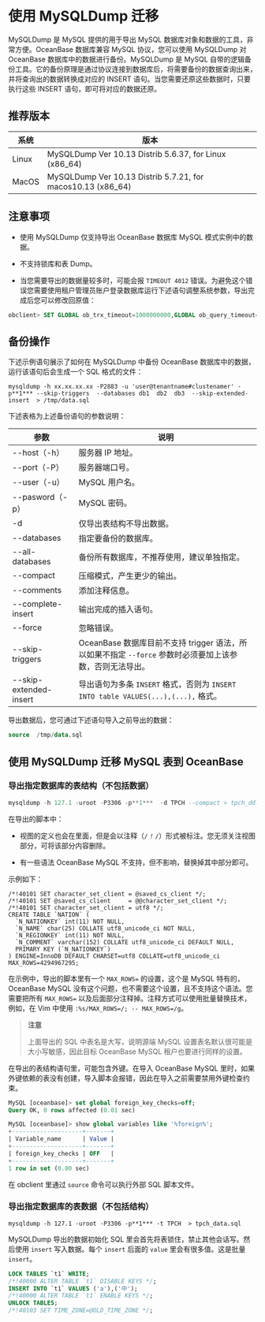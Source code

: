 # 使用 MySQLDump 迁移

MySQLDump 是 MySQL 提供的用于导出 MySQL 数据库对象和数据的工具，非常方便。OceanBase 数据库兼容 MySQL 协议，您可以使用 MySQLDump 对 OceanBase 数据库中的数据进行备份。MySQLDump 是 MySQL 自带的逻辑备份工具。它的备份原理是通过协议连接到数据库后，将需要备份的数据查询出来，并将查询出的数据转换成对应的 INSERT 语句。当您需要还原这些数据时，只要执行这些 INSERT 语句，即可将对应的数据还原。

## 推荐版本

|  系统   |                             版本                              |
|-------|-------------------------------------------------------------|
| Linux | MySQLDump Ver 10.13 Distrib 5.6.37, for Linux (x86_64)      |
| MacOS | MySQLDump Ver 10.13 Distrib 5.7.21, for macos10.13 (x86_64) |

## 注意事项

* 使用 MySQLDump 仅支持导出 OceanBase 数据库 MySQL 模式实例中的数据。

* 不支持锁库和表 Dump。

* 当您需要导出的数据量较多时，可能会报 `TIMEOUT 4012` 错误。为避免这个错误您需要使用租户管理员账户登录数据库运行下述语句调整系统参数，导出完成后您可以修改回原值：

```sql
obclient> SET GLOBAL ob_trx_timeout=1000000000,GLOBAL ob_query_timeout=1000000000;
```

## 备份操作

下述示例语句展示了如何在 MySQLDump 中备份 OceanBase 数据库中的数据，运行该语句后会生成一个 SQL 格式的文件：

```shell
mysqldump -h xx.xx.xx.xx -P2883 -u 'user@tenantname#clustenamer' -p**1*** --skip-triggers  --databases db1  db2  db3  --skip-extended-insert  > /tmp/data.sql
```

下述表格为上述备份语句的参数说明：

|           参数           |                                 说明                                  |
|------------------------|---------------------------------------------------------------------|
| --host（-h）             | 服务器 IP 地址。                                                          |
| --port（-P）             | 服务器端口号。                                                             |
| --user（-u）             | MySQL 用户名。                                                          |
| --pasword（-p）          | MySQL 密码。                                                           |
| -d                     | 仅导出表结构不导出数据。                                                        |
| --databases            | 指定要备份的数据库。                                                          |
| --all-databases        | 备份所有数据库，不推荐使用，建议单独指定。                                               |
| --compact              | 压缩模式，产生更少的输出。                                                       |
| --comments             | 添加注释信息。                                                             |
| --complete-insert      | 输出完成的插入语句。                                                          |
| --force                | 忽略错误。                                                               |
| --skip-triggers        | OceanBase 数据库目前不支持 trigger 语法，所以如果不指定 `--force` 参数时必须要加上该参数，否则无法导出。 |
| --skip-extended-insert | 导出语句为多条 `INSERT` 格式，否则为 `INSERT INTO table VALUES(...),(...),` 格式。  |

导出数据后，您可通过下述语句导入之前导出的数据：

```sql
source  /tmp/data.sql
```

## 使用 MySQLDump 迁移 MySQL 表到 OceanBase

### 导出指定数据库的表结构（不包括数据）

```sql
mysqldump -h 127.1 -uroot -P3306 -p**1***  -d TPCH --compact > tpch_ddl.sql
```

在导出的脚本中：

* 视图的定义也会在里面，但是会以注释（`/` *`!`* `/`）形式被标注。您无须关注视图部分，可将该部分内容删除。
  
* 有一些语法 OceanBase MySQL 不支持，但不影响，替换掉其中部分即可。

示例如下：

```shell
/*!40101 SET character_set_client = @saved_cs_client */;
/*!40101 SET @saved_cs_client     = @@character_set_client */;
/*!40101 SET character_set_client = utf8 */;
CREATE TABLE `NATION` (
  `N_NATIONKEY` int(11) NOT NULL,
  `N_NAME` char(25) COLLATE utf8_unicode_ci NOT NULL,
  `N_REGIONKEY` int(11) NOT NULL,
  `N_COMMENT` varchar(152) COLLATE utf8_unicode_ci DEFAULT NULL,
  PRIMARY KEY (`N_NATIONKEY`)
) ENGINE=InnoDB DEFAULT CHARSET=utf8 COLLATE=utf8_unicode_ci MAX_ROWS=4294967295;
```

在示例中，导出的脚本里有一个 `MAX_ROWS=` 的设置，这个是 MySQL 特有的，OceanBase MySQL 没有这个问题，也不需要这个设置，且不支持这个语法。您需要把所有 `MAX_ROWS=` 以及后面部分注释掉。注释方式可以使用批量替换技术，例如，在 Vim 中使用 `:%s/MAX_ROWS=/; -- MAX_ROWS=/g`。

>**注意**
>
>上面导出的 SQL 中表名是大写，说明源端 MySQL 设置表名默认很可能是大小写敏感，因此目标 OceanBase MySQL 租户也要进行同样的设置。

在导出的表结构语句里，可能包含外键。在导入 OceanBase MySQL 里时，如果外键依赖的表没有创建，导入脚本会报错，因此在导入之前需要禁用外键检查约束。

```sql
MySQL [oceanbase]> set global foreign_key_checks=off;
Query OK, 0 rows affected (0.01 sec)

MySQL [oceanbase]> show global variables like '%foreign%';
+--------------------+-------+
| Variable_name      | Value |
+--------------------+-------+
| foreign_key_checks | OFF   |
+--------------------+-------+
1 row in set (0.00 sec)
```

在 obclient 里通过 `source` 命令可以执行外部 SQL 脚本文件。

### 导出指定数据库的表数据（不包括结构）

```shell
mysqldump -h 127.1 -uroot -P3306 -p**1*** -t TPCH  > tpch_data.sql
```

MySQLDump 导出的数据初始化 SQL 里会首先将表锁住，禁止其他会话写。然后使用 `insert` 写入数据。每个 `insert` 后面的 `value` 里会有很多值。这是批量 `insert`。

```sql
LOCK TABLES `t1` WRITE;
/*!40000 ALTER TABLE `t1` DISABLE KEYS */;
INSERT INTO `t1` VALUES ('a'),('中');
/*!40000 ALTER TABLE `t1` ENABLE KEYS */;
UNLOCK TABLES;
/*!40103 SET TIME_ZONE=@OLD_TIME_ZONE */;
```
